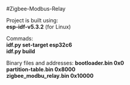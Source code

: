 #Zigbee-Modbus-Relay

Project is built using: <br>
**esp-idf-v5.3.2** (for Linux) <br>

Commads: <br>
**idf.py set-target esp32c6** <br>
**idf.py build** <br>


Binary files and addresses:
**bootloader.bin 0x0** <br>
**partition-table.bin 0x8000** <br>
**zigbee_modbu_relay.bin 0x10000**